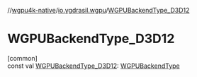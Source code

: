 //[wgpu4k-native](../../index.md)/[io.ygdrasil.wgpu](index.md)/[WGPUBackendType_D3D12](-w-g-p-u-backend-type_-d3-d12.md)

# WGPUBackendType_D3D12

[common]\
const val [WGPUBackendType_D3D12](-w-g-p-u-backend-type_-d3-d12.md): [WGPUBackendType](-w-g-p-u-backend-type/index.md)